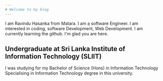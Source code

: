 ```yaml
---
# Welcome to my blog
---
```


I am Ravindu Hasanka from Matara. I am a software Engineer. I am interested in coding, software Development, Web Development. I am currently learning the github. I'm glad you are here.

## Undergraduate at Sri Lanka Institute of Information Technology (SLIIT)
I was studying for my Bachelor of Science (Hons) in Information Technology Specialising in Information Technology degree in this university.
